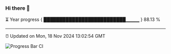 ### Hi there 👋

⏳ Year progress { ██████████████████████████▁▁▁▁ } 88.13 %

---

⏰ Updated on Mon, 18 Nov 2024 13:02:54 GMT

![Progress Bar CI](https://github.com/IshwaranRudhara/GIT-ACTION/workflows/Progress%20Bar%20CI/badge.svg)
